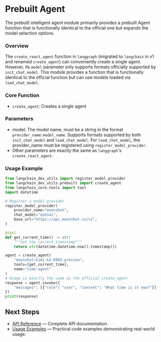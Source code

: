 # Prebuilt Agent

The prebuilt intelligent agent module primarily provides a prebuilt Agent function that is functionally identical to the official one but expands the model selection options.

### Overview

The `create_react_agent` function in `langgraph` (migrated to `langchain` in v1 and renamed `create_agent`) can conveniently create a single agent. However, its `model` parameter only supports formats officially supported by `init_chat_model`. This module provides a function that is functionally identical to the official function but can use models loaded via `load_chat_model`.

### Core Function

- `create_agent`: Creates a single agent

### Parameters

- model: The model name, must be a string in the format `provider_name:model_name`. Supports formats supported by both `init_chat_model` and `load_chat_model`. For `load_chat_model`, the provider_name must be registered using `register_model_provider`.
- Other parameters are exactly the same as `langgraph`'s `create_react_agent`.

### Usage Example

```python
from langchain_dev_utils import register_model_provider
from langchain_dev_utils.prebuilt import create_agent
from langchain_core.tools import tool
import datetime

# Register a model provider
register_model_provider(
    provider_name="moonshot",
    chat_model="openai",
    base_url="https://api.moonshot.cn/v1",
)

@tool
def get_current_time() -> str:
    """Get the current timestamp"""
    return str(datetime.datetime.now().timestamp())

agent = create_agent(
    "moonshot:kimi-k2-0905-preview",
    tools=[get_current_time],
    name="time-agent"
)
# Usage is exactly the same as the official create_agent
response = agent.invoke({
    "messages": [{"role": "user", "content": "What time is it now?"}]
})
print(response)
```

## Next Steps

- [API Reference](./api-reference.md) — Complete API documentation.
- [Usage Examples](./example.md) — Practical code examples demonstrating real-world usage.
